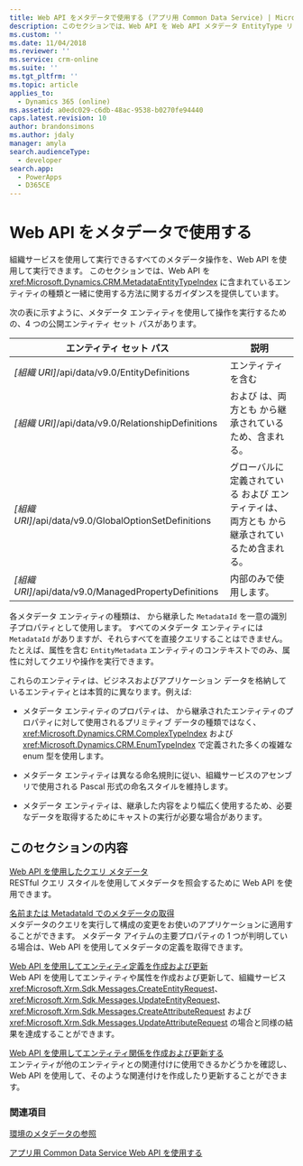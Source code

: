 ```yaml
---
title: Web API をメタデータで使用する (アプリ用 Common Data Service) | Microsoft Docs
description: このセクションでは、Web API を Web API メタデータ EntityType リファレンス に含まれているエンティティの種類と一緒に使用する方法に関するガイダンスを提供しています。
ms.custom: ''
ms.date: 11/04/2018
ms.reviewer: ''
ms.service: crm-online
ms.suite: ''
ms.tgt_pltfrm: ''
ms.topic: article
applies_to:
  - Dynamics 365 (online)
ms.assetid: a0edc029-c6db-48ac-9538-b0270fe94440
caps.latest.revision: 10
author: brandonsimons
ms.author: jdaly
manager: amyla
search.audienceType:
  - developer
search.app:
  - PowerApps
  - D365CE
---
```

# <a name="use-the-web-api-with-metadata"></a>Web API をメタデータで使用する

組織サービスを使用して実行できるすべてのメタデータ操作を、Web API を使用して実行できます。 このセクションでは、Web API を <xref:Microsoft.Dynamics.CRM.MetadataEntityTypeIndex> に含まれているエンティティの種類と一緒に使用する方法に関するガイダンスを提供しています。  
  
 次の表に示すように、メタデータ エンティティを使用して操作を実行するための、4 つの公開エンティティ セット パスがあります。  
  
|エンティティ セット パス|説明|  
|---------------------|-----------------|  
|*[組織 URI]*/api/data/v9.0/EntityDefinitions|<xref href="Microsoft.Dynamics.CRM.EntityMetadata?text=EntityMetadata EntityType" /> エンティティを含む|  
|*[組織 URI]*/api/data/v9.0/RelationshipDefinitions|<xref href="Microsoft.Dynamics.CRM.ManyToManyRelationshipMetadata?text=ManyToManyRelationshipMetadata EntityType" /> および <xref href="Microsoft.Dynamics.CRM.OneToManyRelationshipMetadata?text=OneToManyRelationshipMetadata EntityType" /> は、両方とも <xref href="Microsoft.Dynamics.CRM.RelationshipMetadataBase?text=RelationshipMetadataBase EntityType" /> から継承されているため、含まれる。|  
|*[組織 URI]*/api/data/v9.0/GlobalOptionSetDefinitions|グローバルに定義されている <xref href="Microsoft.Dynamics.CRM.BooleanOptionSetMetadata?text=BooleanOptionSetMetadata EntityType" /> および <xref href="Microsoft.Dynamics.CRM.OptionSetMetadata?text=OptionSetMetadata EntityType" /> エンティティは、両方とも <xref href="Microsoft.Dynamics.CRM.OptionSetMetadata?text=OptionSetMetadata EntityType" /> から継承されているため含まれる。|  
|*[組織 URI]*/api/data/v9.0/ManagedPropertyDefinitions|内部のみで使用します。|  
  
各メタデータ エンティティの種類は、<xref href="Microsoft.Dynamics.CRM.MetadataBase?text=MetadataBase EntityType" /> から継承した `MetadataId` を一意の識別子プロパティとして使用します。 すべてのメタデータ エンティティには `MetadataId` がありますが、それらすべてを直接クエリすることはできません。 たとえば、属性を含む `EntityMetadata` エンティティのコンテキストでのみ、属性に対してクエリや操作を実行できます。  
  
これらのエンティティは、ビジネスおよびアプリケーション データを格納しているエンティティとは本質的に異なります。例えば:  
  
- メタデータ エンティティのプロパティは、 <xref href="Microsoft.Dynamics.CRM.crmbaseentity?text=crmbaseentity EntityType" /> から継承されたエンティティのプロパティに対して使用されるプリミティブ データの種類ではなく、<xref:Microsoft.Dynamics.CRM.ComplexTypeIndex> および <xref:Microsoft.Dynamics.CRM.EnumTypeIndex> で定義された多くの複雑な enum 型を使用します。  
  
- メタデータ エンティティは異なる命名規則に従い、組織サービスのアセンブリで使用される Pascal 形式の命名スタイルを維持します。  
  
- メタデータ エンティティは、継承した内容をより幅広く使用するため、必要なデータを取得するためにキャストの実行が必要な場合があります。  
  
## <a name="in-this-section"></a>このセクションの内容 

[Web API を使用したクエリ メタデータ](query-metadata-web-api.md)<br />
RESTful クエリ スタイルを使用してメタデータを照会するために Web API を使用できます。  

[名前または MetadataId でのメタデータの取得](retrieve-metadata-name-metadataid.md)<br />
メタデータのクエリを実行して構成の変更をお使いのアプリケーションに適用することができます。 メタデータ アイテムの主要プロパティの 1 つが判明している場合は、Web API を使用してメタデータの定義を取得できます。  

[Web API を使用してエンティティ定義を作成および更新](create-update-entity-definitions-using-web-api.md)<br />
Web API を使用してエンティティや属性を作成および更新して、組織サービス <xref:Microsoft.Xrm.Sdk.Messages.CreateEntityRequest>、 <xref:Microsoft.Xrm.Sdk.Messages.UpdateEntityRequest>、 <xref:Microsoft.Xrm.Sdk.Messages.CreateAttributeRequest> および <xref:Microsoft.Xrm.Sdk.Messages.UpdateAttributeRequest> の場合と同様の結果を達成することができます。  

[Web API を使用してエンティティ関係を作成および更新する](create-update-entity-relationships-using-web-api.md)<br />
エンティティが他のエンティティとの関連付けに使用できるかどうかを確認し、Web API を使用して、そのような関連付けを作成したり更新することができます。  

### <a name="see-also"></a>関連項目


<!-- TODO [Metadata and data models](../metadata-data-models.md)<br /> -->
[環境のメタデータの参照](../browse-your-metadata.md)<br />
<!--  TODO [Use the Organization service with Common Data Service for Apps metadata](../org-service/use-organization-service-metadata.md)<br /> -->
[アプリ用 Common Data Service Web API を使用する](overview.md)
